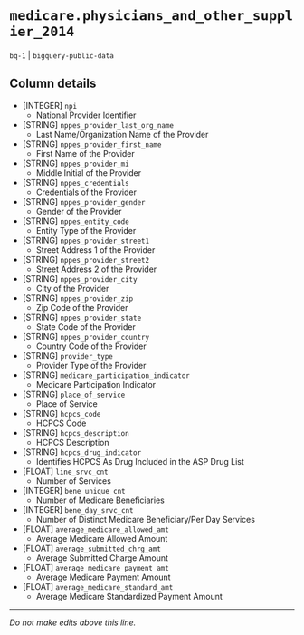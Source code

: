 # `medicare.physicians_and_other_supplier_2014`
`bq-1` | `bigquery-public-data`

## Column details
* [INTEGER]   `npi`
  - National Provider Identifier
* [STRING]    `nppes_provider_last_org_name`
  - Last Name/Organization Name of the Provider
* [STRING]    `nppes_provider_first_name`
  - First Name of the Provider
* [STRING]    `nppes_provider_mi`
  - Middle Initial of the Provider
* [STRING]    `nppes_credentials`
  - Credentials of the Provider
* [STRING]    `nppes_provider_gender`
  - Gender of the Provider
* [STRING]    `nppes_entity_code`
  - Entity Type of the Provider
* [STRING]    `nppes_provider_street1`
  - Street Address 1 of the Provider
* [STRING]    `nppes_provider_street2`
  - Street Address 2 of the Provider
* [STRING]    `nppes_provider_city`
  - City of the Provider
* [STRING]    `nppes_provider_zip`
  - Zip Code of the Provider
* [STRING]    `nppes_provider_state`
  - State Code of the Provider
* [STRING]    `nppes_provider_country`
  - Country Code of the Provider
* [STRING]    `provider_type`
  - Provider Type of the Provider
* [STRING]    `medicare_participation_indicator`
  - Medicare Participation Indicator
* [STRING]    `place_of_service`
  - Place of Service
* [STRING]    `hcpcs_code`
  - HCPCS Code
* [STRING]    `hcpcs_description`
  - HCPCS Description
* [STRING]    `hcpcs_drug_indicator`
  - Identifies HCPCS As Drug Included in the ASP Drug List
* [FLOAT]     `line_srvc_cnt`
  - Number of Services
* [INTEGER]   `bene_unique_cnt`
  - Number of Medicare Beneficiaries
* [INTEGER]   `bene_day_srvc_cnt`
  - Number of Distinct Medicare Beneficiary/Per Day Services
* [FLOAT]     `average_medicare_allowed_amt`
  - Average Medicare Allowed Amount
* [FLOAT]     `average_submitted_chrg_amt`
  - Average Submitted Charge Amount
* [FLOAT]     `average_medicare_payment_amt`
  - Average Medicare Payment Amount
* [FLOAT]     `average_medicare_standard_amt`
  - Average Medicare Standardized Payment Amount

-------------------------------------------------------------------------------
*Do not make edits above this line.*
